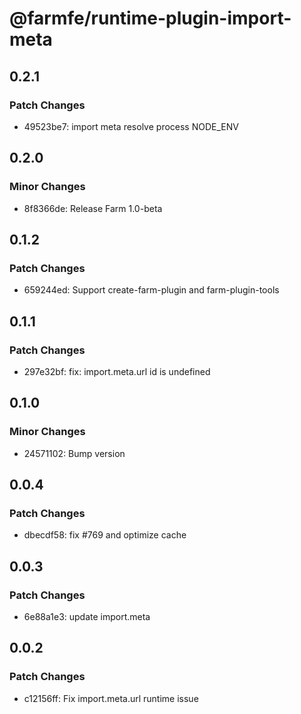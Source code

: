 # @farmfe/runtime-plugin-import-meta

## 0.2.1

### Patch Changes

- 49523be7: import meta resolve process NODE_ENV

## 0.2.0

### Minor Changes

- 8f8366de: Release Farm 1.0-beta

## 0.1.2

### Patch Changes

- 659244ed: Support create-farm-plugin and farm-plugin-tools

## 0.1.1

### Patch Changes

- 297e32bf: fix: import.meta.url id is undefined

## 0.1.0

### Minor Changes

- 24571102: Bump version

## 0.0.4

### Patch Changes

- dbecdf58: fix #769 and optimize cache

## 0.0.3

### Patch Changes

- 6e88a1e3: update import.meta

## 0.0.2

### Patch Changes

- c12156ff: Fix import.meta.url runtime issue
